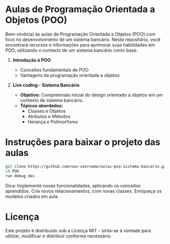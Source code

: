 # Aulas de Programação Orientada a Objetos (POO)
Bem-vindo(a) às aulas de Programação Orientada a Objetos (POO) com foco no desenvolvimento de um sistema bancário. Neste repositório, você encontrará recursos e informações para aprimorar suas habilidades em POO, utilizando o contexto de um sistema bancário como base.

1. **Introdução à POO**
   - Conceitos fundamentais de POO
   - Vantagens da programação orientada a objetos

2. **Live coding - Sistema Bancário**
   - **Objetivo:** Compreensão inicial do design orientado a objetos em um contexto de sistema bancário.
   - **Tópicos abordados:**
     - Classes e Objetos
     - Atributos e Métodos
     - Herança e Polimorfismo

# Instruções para baixar o projeto das aulas

```bash
git clone https://github.com/seu-username/aulas-poo-sistema-bancario.git
cd POO
run debug dev
```

Dica: Implemente novas funcionalidades, aplicando os conceitos aprendidos.
Crie novos relacionamentos, com novas classes. Enriqueça os modelos criados em aula.

# Licença
Este projeto é distribuído sob a Licença MIT - sinta-se à vontade para utilizar, modificar e distribuir conforme necessário.
